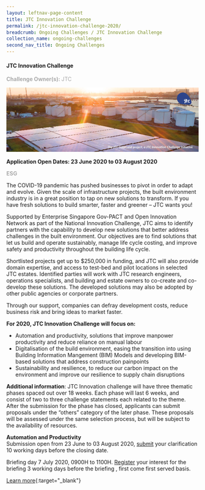 ```yaml
---
layout: leftnav-page-content
title: JTC Innovation Challenge
permalink: /jtc-innovation-challenge-2020/
breadcrumb: Ongoing Challenges / JTC Innovation Challenge
collection_name: ongoing-challenges
second_nav_title: Ongoing Challenges
---
```


#### JTC Innovation Challenge

<font color="#a9a9a9"><b>Challenge Owner(s): </b>JTC</font>

[![1](/images/ongoing-challenges/JTC-Innovation-Challenge.jpg)](https://gov-pact.ipi-singapore.org/grant-call/jtc-innovation-challenge)

**Application Open Dates: 23 June 2020 to 03 August 2020**<br>

<font color=" #a9a9a9"><b>ESG</b></font>

The COVID-19 pandemic has pushed businesses to pivot in order to adapt and evolve. Given the scale of infrastructure projects, the built environment industry is in a great position to tap on new solutions to transform. If you have fresh solutions to build smarter, faster and greener – JTC wants you!

Supported by Enterprise Singapore Gov-PACT and Open Innovation Network as part of the National Innovation Challenge, JTC aims to identify partners with the capability to develop new solutions that better address challenges in the built environment. Our objectives are to find solutions that let us build and operate sustainably, manage life cycle costing, and improve safety and productivity throughout the building life cycle.

Shortlisted projects get up to $250,000 in funding, and JTC will also provide domain expertise, and access to test-bed and pilot locations in selected JTC estates. Identified parties will work with JTC research engineers, operations specialists, and building and estate owners to co-create and co-develop these solutions. The developed solutions may also be adopted by other public agencies or corporate partners.

Through our support, companies can defray development costs, reduce business risk and bring ideas to market faster. 

<b>For 2020, JTC Innovation Challenge will focus on:</b>

<ul>
  <li>Automation and productivity, solutions that improve manpower productivity and reduce reliance on manual labour</li>
  <li>Digitalisation of the build environment, easing the transition into using Building Information Mangement (BIM) Models and developing BIM-based solutions that address construction painpoints</li>
  <li>Sustainability and resilience, to reduce our carbon impact on the environment and improve our resilience to supply chain disruptions</li>
</ul>


<b>Additional information</b>: JTC Innovation challenge will have three thematic phases spaced out over 18 weeks. Each phase will last 6 weeks, and consist of two to three challenge statements each related to the theme. After the submission for the phase has closed, applicants can submit proposals under the “others” category of the later phase. These proposals will be assessed under the same selection process, but will be subject to the availability of resources. 
 
<b>Automation and Productivity</b><br>
Submission open from 23 June to 03 August 2020, [submit](https://form.gov.sg/5edf0b2cb735b200116213b5) your clarification 10 working days before the closing date.

Briefing day 7 July 2020, 0900H to 1100H. [Register](https://form.gov.sg/5edf7083ea153a0011efd59d) your interest for the briefing 3 working days before the briefing , first come first served basis. 

[Learn more](https://gov-pact.ipi-singapore.org/grant-call/jtc-innovation-challenge){:target="_blank"}
